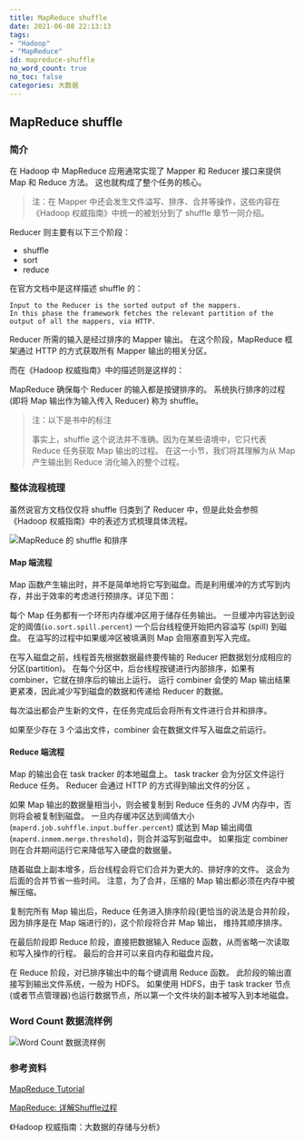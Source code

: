 ```yaml
---
title: MapReduce shuffle
date: 2021-06-08 22:13:13
tags: 
- "Hadoop"
- "MapReduce"
id: mapreduce-shuffle
no_word_count: true
no_toc: false
categories: 大数据
---
```


## MapReduce shuffle

### 简介

在 Hadoop 中 MapReduce 应用通常实现了 Mapper 和 Reducer 接口来提供 Map 和 Reduce 方法。
这也就构成了整个任务的核心。

> 注：在 Mapper 中还会发生文件溢写、排序、合并等操作，这些内容在《Hadoop 权威指南》中统一的被划分到了 shuffle 章节一同介绍。

Reducer 则主要有以下三个阶段：

- shuffle
- sort
- reduce 

在官方文档中是这样描述 shuffle 的：

```text
Input to the Reducer is the sorted output of the mappers.
In this phase the framework fetches the relevant partition of the output of all the mappers, via HTTP.
```

Reducer 所需的输入是经过排序的 Mapper 输出。
在这个阶段，MapReduce 框架通过 HTTP 的方式获取所有 Mapper 输出的相关分区。

而在《Hadoop 权威指南》中的描述则是这样的：

MapReduce 确保每个 Reducer 的输入都是按键排序的。
系统执行排序的过程(即将 Map 输出作为输入传入 Reducer) 称为 shuffle。

> 注：以下是书中的标注
> 
> 事实上，shuffle 这个说法并不准确。因为在某些语境中，它只代表 Reduce 任务获取 Map 输出的过程。
> 在这一小节，我们将其理解为从 Map 产生输出到 Reduce 消化输入的整个过程。

### 整体流程梳理

虽然说官方文档仅仅将 shuffle 归类到了 Reducer 中，但是此处会参照《Hadoop 权威指南》中的表述方式梳理具体流程。

![MapReduce 的 shuffle 和排序](https://i.loli.net/2021/06/08/zc3M8lsxC52inpK.png)

#### Map 端流程

Map 函数产生输出时，并不是简单地将它写到磁盘。而是利用缓冲的方式写到内存，并出于效率的考虑进行预排序。详见下图：

每个 Map 任务都有一个环形内存缓冲区用于储存任务输出。
一旦缓冲内容达到设定的阈值(`io.sort.spill.percent`) 一个后台线程便开始把内容溢写 (spill) 到磁盘。
在溢写的过程中如果缓冲区被填满则 Map 会阻塞直到写入完成。

在写入磁盘之前，线程首先根据数据最终要传输的 Reducer 把数据划分成相应的分区(partition)。
在每个分区中，后台线程按键进行内部排序，如果有 combiner，它就在排序后的输出上运行。
运行 combiner 会使的 Map 输出结果更紧凑，因此减少写到磁盘的数据和传递给 Reducer 的数据。

每次溢出都会产生新的文件，在任务完成后会将所有文件进行合并和排序。

如果至少存在 3 个溢出文件，combiner 会在数据文件写入磁盘之前运行。

#### Reduce 端流程

Map 的输出会在 task tracker 的本地磁盘上。
task tracker 会为分区文件运行 Reduce 任务。
Reducer 会通过 HTTP 的方式得到输出文件的分区 。

如果 Map 输出的数据量相当小，则会被复制到 Reduce 任务的 JVM 内存中，否则将会被复制到磁盘。
一旦内存缓冲区达到阈值大小(`maperd.job.suhffle.input.buffer.percent`)
或达到 Map 输出阈值(`maperd.inmem.merge.threshold`)，则合并溢写到磁盘中。
如果指定 combiner 则在合并期间运行它来降低写入硬盘的数据量。

随着磁盘上副本增多，后台线程会将它们合并为更大的、排好序的文件。
这会为后面的合并节省一些时间。
注意，为了合并，压缩的 Map 输出都必须在内存中被解压缩。

复制完所有 Map 输出后，Reduce 任务进入排序阶段(更恰当的说法是合并阶段，因为排序是在 Map 端进行的)，这个阶段将合并 Map 输出，
维持其顺序排序。

在最后阶段即 Reduce 阶段，直接把数据输入 Reduce 函数，从而省略一次读取和写入操作的行程。
最后的合并可以来自内存和磁盘片段。

在 Reduce 阶段，对已排序输出中的每个键调用 Reduce 函数。
此阶段的输出直接写到输出文件系统，一般为 HDFS。
如果使用 HDFS，由于 task tracker 节点(或者节点管理器)也运行数据节点，所以第一个文件块的副本被写入到本地磁盘。

### Word Count 数据流样例

![Word Count 数据流样例](https://i.loli.net/2021/06/08/UBGie4kvFtq1Lfy.png)

### 参考资料

[MapReduce Tutorial](https://hadoop.apache.org/docs/current/hadoop-mapreduce-client/hadoop-mapreduce-client-core/MapReduceTutorial.html)

[MapReduce: 详解Shuffle过程](https://blog.csdn.net/zpf336/article/details/80931629)

《Hadoop 权威指南：大数据的存储与分析》